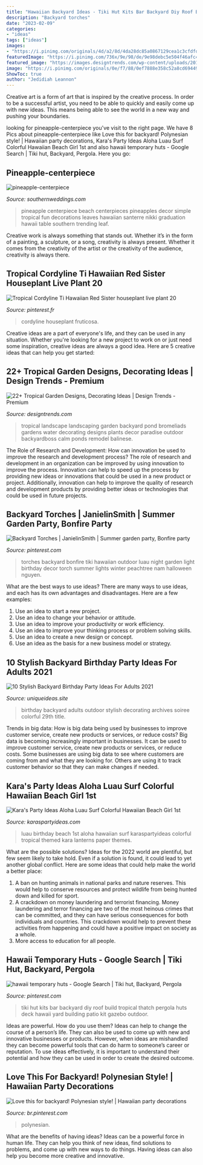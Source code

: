 ```yaml
---
title: "Hawaiian Backyard Ideas - Tiki Hut Kits Bar Backyard Diy Roof Build Tropical Thatch Pergola Huts Deck Hawaii Yard Building Patio Kit Gazebo Outdoor"
description: "Backyard torches"
date: "2023-02-09"
categories:
- "ideas"
tags: ["ideas"]
images:
- "https://i.pinimg.com/originals/4d/a2/8d/4da28dc85a0867129cea1c3cfdfd25d6.jpg"
featuredImage: "https://i.pinimg.com/736x/9e/98/de/9e98debc5e504f46afc49281f84f623c--luau-decorations-luau-party.jpg"
featured_image: "https://images.designtrends.com/wp-content/uploads/2016/02/29060123/Beautiful-Calm-Tropical-garden.jpg"
image: "https://i.pinimg.com/originals/0e/f7/88/0ef7888e358c52a8cd694494275d49a6.png"
ShowToc: true
author: "Jedidiah Leannon"
---
```



Creative art is a form of art that is inspired by the creative process. In order to be a successful artist, you need to be able to quickly and easily come up with new ideas. This means being able to see the world in a new way and pushing your boundaries.

	

		
looking for pineapple-centerpiece you've visit to the right page. We have 8 Pics about pineapple-centerpiece like Love this for backyard! Polynesian style! | Hawaiian party decorations, Kara&#039;s Party Ideas Aloha Luau Surf Colorful Hawaiian Beach Girl 1st and also hawaii temporary huts - Google Search | Tiki hut, Backyard, Pergola. Here you go:
		
    
## Pineapple-centerpiece

<img loading=lazy src="https://southernweddings.com/wp-content/uploads/2014/12/pineapple-centerpiece.jpg" onerror="this.onerror=null;this.src='https://tse3.mm.bing.net/th?id=OIP.tdyXw75qXi3DxUDkj54A4AHaLH&amp;pid=15.1';" alt="pineapple-centerpiece">

_Source: southernweddings.com_

>pineapple centerpiece beach centerpieces pineapples decor simple tropical fun decorations leaves hawaiian santerre nikki graduation hawaii table southern trending leaf. 

	

Creative work is always something that stands out. Whether it’s in the form of a painting, a sculpture, or a song, creativity is always present. Whether it comes from the creativity of the artist or the creativity of the audience, creativity is always there.

    
## Tropical Cordyline Ti Hawaiian Red Sister Houseplant Live Plant 20

<img loading=lazy src="https://i.pinimg.com/originals/4d/a2/8d/4da28dc85a0867129cea1c3cfdfd25d6.jpg" onerror="this.onerror=null;this.src='https://tse1.mm.bing.net/th?id=OIP.YxMIOEqw8hMZ5EoHyUUd2wHaJ4&amp;pid=15.1';" alt="Tropical Cordyline Ti Hawaiian Red Sister houseplant live plant 20">

_Source: pinterest.fr_

>cordyline houseplant fruticosa. 

	

Creative ideas are a part of everyone's life, and they can be used in any situation. Whether you're looking for a new project to work on or just need some inspiration, creative ideas are always a good idea. Here are 5 creative ideas that can help you get started: 

    
## 22+ Tropical Garden Designs, Decorating Ideas | Design Trends - Premium

<img loading=lazy src="https://images.designtrends.com/wp-content/uploads/2016/02/29060123/Beautiful-Calm-Tropical-garden.jpg" onerror="this.onerror=null;this.src='https://tse4.mm.bing.net/th?id=OIP.jiUtCpZSlGBDFK783hSiSQHaKw&amp;pid=15.1';" alt="22+ Tropical Garden Designs, Decorating Ideas | Design Trends - Premium">

_Source: designtrends.com_

>tropical landscape landscaping garden backyard pond bromeliads gardens water decorating designs plants decor paradise outdoor backyardboss calm ponds remodel balinese. 

	

The Role of Research and Development: How can innovation be used to improve the research and development process?
The role of research and development in an organization can be improved by using innovation to improve the process. Innovation can help to speed up the process by providing new ideas or innovations that could be used in a new product or project. Additionally, innovation can help to improve the quality of research and development products by providing better ideas or technologies that could be used in future projects.

    
## Backyard Torches | JanielinSmith | Summer Garden Party, Bonfire Party

<img loading=lazy src="https://i.pinimg.com/originals/0e/f7/88/0ef7888e358c52a8cd694494275d49a6.png" onerror="this.onerror=null;this.src='https://tse4.mm.bing.net/th?id=OIP.wQTU6HsnI2xrT0WUto7WNAHaLH&amp;pid=15.1';" alt="Backyard Torches | JanielinSmith | Summer garden party, Bonfire party">

_Source: pinterest.com_

>torches backyard bonfire tiki hawaiian outdoor luau night garden light birthday decor torch summer lights winter peachtree nam halloween nguyen. 

	

What are the best ways to use ideas?
There are many ways to use ideas, and each has its own advantages and disadvantages. Here are a few examples: 
1. Use an idea to start a new project. 
2. Use an idea to change your behavior or attitude. 
3. Use an idea to improve your productivity or work efficiency. 
4. Use an idea to improve your thinking process or problem solving skills. 
5. Use an idea to create a new design or concept. 
6. Use an idea as the basis for a new business model or strategy.

    
## 10 Stylish Backyard Birthday Party Ideas For Adults 2021

<img loading=lazy src="https://www.uniqueideas.site/wp-content/uploads/backyard-birthday-party-ideas-for-adults-archives-decorating-of.jpg" onerror="this.onerror=null;this.src='https://tse1.mm.bing.net/th?id=OIP.QS6i6VMutFaOkrZ23K02XwHaE8&amp;pid=15.1';" alt="10 Stylish Backyard Birthday Party Ideas For Adults 2021">

_Source: uniqueideas.site_

>birthday backyard adults outdoor stylish decorating archives soiree colorful 29th title. 

	

Trends in big data: How is big data being used by businesses to improve customer service, create new products or services, or reduce costs?
Big data is becoming increasingly important in businesses. It can be used to improve customer service, create new products or services, or reduce costs. Some businesses are using big data to see where customers are coming from and what they are looking for. Others are using it to track customer behavior so that they can make changes if needed.

    
## Kara&#039;s Party Ideas Aloha Luau Surf Colorful Hawaiian Beach Girl 1st

<img loading=lazy src="https://www.karaspartyideas.com/wp-content/uploads/2012/10/522824_512763408753652_843609480_n_600x900.jpg" onerror="this.onerror=null;this.src='https://tse1.mm.bing.net/th?id=OIP.T7XD9PMMji_VXRMM3mht3wHaLH&amp;pid=15.1';" alt="Kara&#039;s Party Ideas Aloha Luau Surf Colorful Hawaiian Beach Girl 1st">

_Source: karaspartyideas.com_

>luau birthday beach 1st aloha hawaiian surf karaspartyideas colorful tropical themed kara lanterns paper themes. 

	

What are the possible solutions?
Ideas for the 2022 world are plentiful, but few seem likely to take hold. Even if a solution is found, it could lead to yet another global conflict. Here are some ideas that could help make the world a better place: 
1. A ban on hunting animals in national parks and nature reserves. This would help to conserve resources and protect wildlife from being hunted down and killed for sport.
2. A crackdown on money laundering and terrorist financing. Money laundering and terror financing are two of the most heinous crimes that can be committed, and they can have serious consequences for both individuals and countries. This crackdown would help to prevent these activities from happening and could have a positive impact on society as a whole.
3. More access to education for all people.

    
## Hawaii Temporary Huts - Google Search | Tiki Hut, Backyard, Pergola

<img loading=lazy src="https://i.pinimg.com/736x/58/3f/43/583f43fd04f6533b2a96108e1b5b931f--hawaii.jpg" onerror="this.onerror=null;this.src='https://tse2.mm.bing.net/th?id=OIP.IJ7DEtpB-0U6v_uk0BqXWAHaFj&amp;pid=15.1';" alt="hawaii temporary huts - Google Search | Tiki hut, Backyard, Pergola">

_Source: pinterest.com_

>tiki hut kits bar backyard diy roof build tropical thatch pergola huts deck hawaii yard building patio kit gazebo outdoor. 

	

Ideas are powerful. How do you use them?
Ideas can help to change the course of a person’s life. They can also be used to come up with new and innovative businesses or products. However, when ideas are mishandled they can become powerful tools that can do harm to someone’s career or reputation. To use ideas effectively, it is important to understand their potential and how they can be used in order to create the desired outcome.

    
## Love This For Backyard! Polynesian Style! | Hawaiian Party Decorations

<img loading=lazy src="https://i.pinimg.com/736x/9e/98/de/9e98debc5e504f46afc49281f84f623c--luau-decorations-luau-party.jpg" onerror="this.onerror=null;this.src='https://tse2.mm.bing.net/th?id=OIP.sfzMB3qPqybLBvdD6UAMkwHaHa&amp;pid=15.1';" alt="Love this for backyard! Polynesian style! | Hawaiian party decorations">

_Source: br.pinterest.com_

>polynesian. 

	

What are the benefits of having ideas?
Ideas can be a powerful force in human life. They can help you think of new ideas, find solutions to problems, and come up with new ways to do things. Having ideas can also help you become more creative and innovative.

